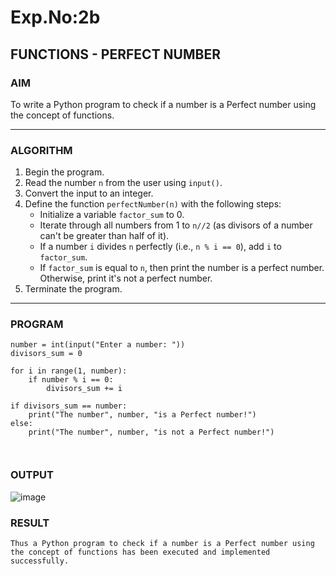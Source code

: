 # Exp.No:2b  
## FUNCTIONS - PERFECT NUMBER

### AIM  
To write a Python program to check if a number is a Perfect number using the concept of functions.

---

### ALGORITHM

1. Begin the program.  
2. Read the number `n` from the user using `input()`.  
3. Convert the input to an integer.  
4. Define the function `perfectNumber(n)` with the following steps:  
    - Initialize a variable `factor_sum` to 0.  
    - Iterate through all numbers from 1 to `n//2` (as divisors of a number can't be greater than half of it).  
    - If a number `i` divides `n` perfectly (i.e., `n % i == 0`), add `i` to `factor_sum`.  
    - If `factor_sum` is equal to `n`, then print the number is a perfect number. Otherwise, print it's not a perfect number.  
5. Terminate the program.

---

### PROGRAM
```
number = int(input("Enter a number: "))
divisors_sum = 0

for i in range(1, number):
    if number % i == 0:
        divisors_sum += i

if divisors_sum == number:
    print("The number", number, "is a Perfect number!")
else:
    print("The number", number, "is not a Perfect number!")



```
### OUTPUT
![image](https://github.com/user-attachments/assets/9d863f7e-64ca-4bae-b47d-ad163a3f393e)


### RESULT
```
Thus a Python program to check if a number is a Perfect number using the concept of functions has been executed and implemented successfully.
```

